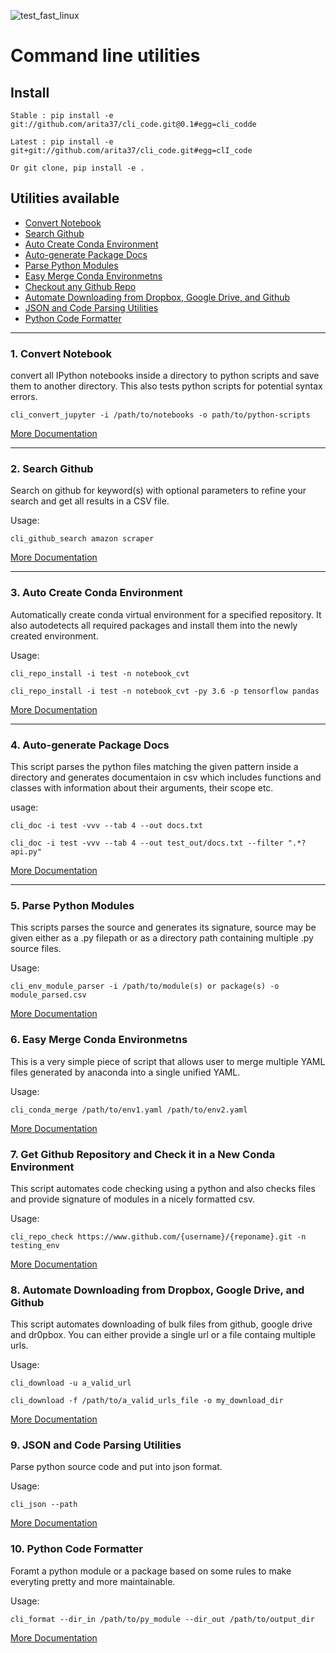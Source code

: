![test_fast_linux](https://github.com/arita37/cli_code/workflows/test_fast_linux/badge.svg)

# Command line utilities

## Install

    Stable : pip install -e git://github.com/arita37/cli_code.git@0.1#egg=cli_codde

    Latest : pip install -e git+git://github.com/arita37/cli_code.git#egg=clI_code

    Or git clone, pip install -e .

## Utilities available

- [Convert Notebook](#1-convert-notebook)
- [Search Github](#2-search-github)
- [Auto Create Conda Environment](#3-auto-create-conda-environment)
- [Auto-generate Package Docs](#4-auto-generate-package-docs)
- [Parse Python Modules](#5-parse-python-modules)
- [Easy Merge Conda Environmetns](#6-easy-merge-conda-environmetns)
- [Checkout any Github Repo](#7-get-github-repository-and-check-it-in-a-new-conda-environment)
- [Automate Downloading from Dropbox, Google Drive, and Github](#8-automate-downloading-from-dropbox-google-drive-and-github)
- [JSON and Code Parsing Utilities](#9-json-and-code-parsing-utilities)
- [Python Code Formatter](#10-python-code-formatter)

---

### 1. Convert Notebook

convert all IPython notebooks inside a directory to python scripts and save them to another directory. This also tests python scripts for potential syntax errors.

`cli_convert_jupyter -i /path/to/notebooks -o path/to/python-scripts`

[More Documentation](cli_code/cli_convert_ipynb.py)

---

### 2. Search Github

Search on github for keyword(s) with optional parameters to refine your search and get all results in a CSV file.

Usage:

`cli_github_search amazon scraper`

[More Documentation](cli_code/cli_github_search.py)

---

### 3. Auto Create Conda Environment

Automatically create conda virtual environment for a specified repository. It also autodetects all required packages and install them into the newly created environment.

Usage:

`cli_repo_install -i test -n notebook_cvt`

`cli_repo_install -i test -n notebook_cvt -py 3.6 -p tensorflow pandas`

[More Documentation](cli_code/cli_repo_install.py)

---

### 4. Auto-generate Package Docs

This script parses the python files matching the given pattern inside a directory and generates documentaion in csv which includes functions and classes with information about their arguments, their scope etc.

usage:

`cli_doc -i test -vvv --tab 4 --out docs.txt`

`cli_doc -i test -vvv --tab 4 --out test_out/docs.txt --filter ".*?api.py"`

[More Documentation](cli_code/cli_doc_auto/main.py)

---

### 5. Parse Python Modules

This scripts parses the source and generates its signature, source may be given either as a .py filepath or as a directory path containing multiple .py source files.

Usage:

`cli_env_module_parser -i /path/to/module(s) or package(s) -o module_parsed.csv`

[More Documentation](cli_code/cli_module_parser.py)

### 6. Easy Merge Conda Environmetns

This is a very simple piece of script that allows user to merge multiple YAML files generated by anaconda into a single unified YAML.

Usage:

`cli_conda_merge /path/to/env1.yaml /path/to/env2.yaml`

[More Documentation](cli_code/cli_conda_merge.py)

### 7. Get Github Repository and Check it in a New Conda Environment

This script automates code checking using a python and also checks files and provide signature of modules in a nicely formatted csv.

Usage:

`cli_repo_check https://www.github.com/{username}/{reponame}.git -n testing_env`

[More Documentation](cli_code/cli_repo_check.py)

### 8. Automate Downloading from Dropbox, Google Drive, and Github

This script automates downloading of bulk files from github, google drive and dr0pbox. You can either provide a single url or a file containg multiple urls.

Usage:

`cli_download -u a_valid_url`

`cli_download -f /path/to/a_valid_urls_file -o my_download_dir`

[More Documentation](cli_code/cli_download.py)

### 9. JSON and Code Parsing Utilities

Parse python source code and put into json format.

Usage:

`cli_json --path `

[More Documentation](cli_code/cli_json.py)

### 10. Python Code Formatter

Foramt a python module or a package based on some rules to make everyting pretty and more maintainable.

Usage:

`cli_format --dir_in /path/to/py_module --dir_out /path/to/output_dir`

[More Documentation](cli_code/cli_format2.py)
